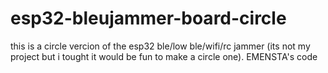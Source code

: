# esp32-bleujammer-board-circle
this is a circle vercion of the esp32 ble/low ble/wifi/rc jammer (its not my project but i tought it would be fun to make a circle one).
EMENSTA's code
